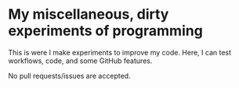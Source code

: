 # My miscellaneous, dirty experiments of programming

This is were I make experiments to improve my code. Here, I can test workflows,
code, and some GitHub features.

No pull requests/issues are accepted.
